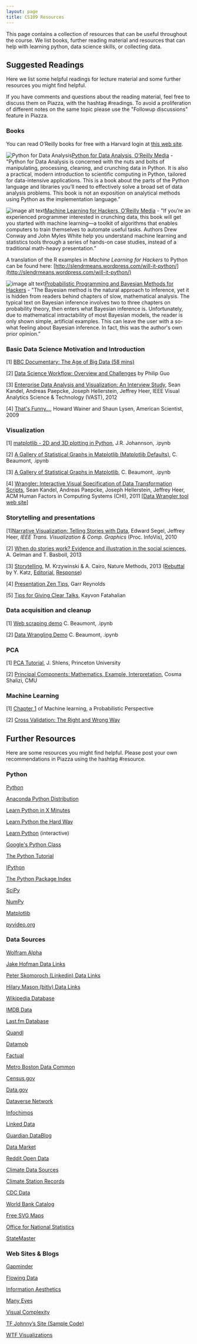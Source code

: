 ```yaml
---
layout: page
title: CS109 Resources
---
```


This page contains a collection of resources that can be useful throughout the course. We list books, further reading material and resources that can help with learning python, data science skills, or collecting data. 


## Suggested Readings
Here we list some helpful readings for lecture material and some further resources you might find helpful. 

If you have comments and questions about the reading material, feel free to discuss them on Piazza, with the hashtag #readings. To avoid a proliferation of different notes on the same topic please use the "Followup discussions" feature in Piazza.

### Books

You can read O’Reilly books for free with a Harvard login at [this web site](http://proquest.safaribooksonline.com.ezp-prod1.hul.harvard.edu/).

![Python for Data Analysis](../figures/image_0.gif)[Python for Data Analysis, O’Reilly Media](http://shop.oreilly.com/product/0636920023784.do) - "Python for Data Analysis is concerned with the nuts and bolts of manipulating, processing, cleaning, and crunching data in Python. It is also a practical, modern introduction to scientific computing in Python, tailored for data-intensive applications. This is a book about the parts of the Python language and libraries you’ll need to effectively solve a broad set of data analysis problems. This book is not an exposition on analytical methods using Python as the implementation language.”

![image alt text](../figures/image_1.gif)[Machine Learning for Hackers, O’Reilly Media](http://shop.oreilly.com/product/0636920018483.do) - "If you’re an experienced programmer interested in crunching data, this book will get you started with machine learning—a toolkit of algorithms that enables computers to train themselves to automate useful tasks. Authors Drew Conway and John Myles White help you understand machine learning and statistics tools through a series of hands-on case studies, instead of a traditional math-heavy presentation.”

A translation of the R examples in *Machine Learning for Hackers* to Python can be found here: [http://slendrmeans.wordpress.com/will-it-python/](http://slendrmeans.wordpress.com/will-it-python/)

![image alt text](../figures/image_2.png)[Probabilistic Programming and Bayesian Methods for Hackers](http://nbviewer.ipython.org/urls/raw.github.com/CamDavidsonPilon/Probabilistic-Programming-and-Bayesian-Methods-for-Hackers/master/Prologue/Prologue.ipynb) - "The Bayesian method is the natural approach to inference, yet it is hidden from readers behind chapters of slow, mathematical analysis. The typical text on Bayesian inference involves two to three chapters on probability theory, then enters what Bayesian inference is. Unfortunately, due to mathematical intractability of most Bayesian models, the reader is only shown simple, artificial examples. This can leave the user with a so-what feeling about Bayesian inference. In fact, this was the author's own prior opinion.”

### Basic Data Science Motivation and Introduction

[1] [BBC Documentary: The Age of Big Data (58 mins)](https://www.youtube.com/watch?v=dzlwhP5JejA)

[2] [Data Science Workflow: Overview and Challenges](http://cacm.acm.org/blogs/blog-cacm/169199-data-science-workflow-overview-and-challenges/fulltext) by Philip Guo

[3] [Enterprise Data Analysis and Visualization: An Interview Study](http://vis.stanford.edu/files/2012-EnterpriseAnalysisInterviews-VAST.pdf), Sean Kandel, Andreas Paepcke, Joseph Hellerstein, Jeffrey Heer, IEEE Visual Analytics Science & Technology (VAST), 2012

[4] [That's Funny…](http://www.americanscientist.org/issues/pub/thats-funny), Howard Wainer and Shaun Lysen, American Scientist, 2009

### Visualization

[1] [matplotlib - 2D and 3D plotting in Python](http://nbviewer.ipython.org/urls/raw.github.com/jrjohansson/scientific-python-lectures/master/Lecture-4-Matplotlib.ipynb), J.R. Johannson, .ipynb

[2] [A Gallery of Statistical Graphs in Matplotlib (Matplotlib Defaults)](http://nbviewer.ipython.org/urls/raw.github.com/cs109/content/master/lec_03_statistical_graphs_mpl_default.ipynb), C. Beaumont, .ipynb

[3] [A Gallery of Statistical Graphs in Matplotlib](http://nbviewer.ipython.org/urls/raw.github.com/cs109/content/master/lec_03_statistical_graphs.ipynb), C. Beaumont, .ipynb

[4] [Wrangler: Interactive Visual Specification of Data Transformation Scripts](http://vis.stanford.edu/papers/wrangler), Sean Kandel, Andreas Paepcke, Joseph Hellerstein, Jeffrey Heer, ACM Human Factors in Computing Systems (CHI), 2011 [[Data Wrangler tool web site](http://vis.stanford.edu/wrangler/)]

### Storytelling and presentations

[1][Narrative Visualization: Telling Stories with Data](http://vis.stanford.edu/papers/narrative), Edward Segel, Jeffrey Heer, *IEEE Trans. Visualization & Comp. Graphics* (Proc. InfoVis), 2010

[2] [When do stories work? Evidence and illustration in the social sciences](http://www.stat.columbia.edu/~gelman/research/unpublished/Storytelling%20as%20Ideology%2010.pdf), A. Gelman and T. Basboll, 2013

[3] [Storytelling](http://www.nature.com/nmeth/journal/v10/n8/full/nmeth.2571.html), M. Krzywinski & A. Cairo, Nature Methods, 2013 ([Rebuttal](http://www.nature.com/nmeth/journal/v10/n11/full/nmeth.2699.html) by Y. Katz, [Editorial](http://www.nature.com/nmeth/journal/v10/n11/full/nmeth.2726.html), [Response](http://blogs.nature.com/methagora/2013/10/alberto-cairo-on-storytelling-in-science-communication.html))

[4] [Presentation Zen Tips](http://www.garrreynolds.com/Presentation/pdf/presentation_tips.pdf), Garr Reynolds

[5] [Tips for Giving Clear Talks](http://www.cs.cmu.edu/~kayvonf/misc/cleartalktips.pdf), Kayvon Fatahalian 


### Data acquisition and cleanup

[1] [Web scraping demo](http://nbviewer.ipython.org/urls/raw.github.com/cs109/content/master/lec_04_scraping.ipynb) C. Beaumont, .ipynb

[2] [Data Wrangling Demo](http://nbviewer.ipython.org/urls/raw.github.com/cs109/content/master/lec_04_wrangling.ipynb) C. Beaumont, .ipynb

### PCA

[1] [PCA Tutorial](http://www.cs.princeton.edu/picasso/mats/PCA-Tutorial-Intuition_jp.pdf), J. Shlens, Princeton University

[2] [Principal Components: Mathematics, Example, Interpretation](http://www.stat.cmu.edu/~cshalizi/350/lectures/10/lecture-10.pdf), Cosma Shalizi, CMU

### Machine Learning 

[1] [Chapter 1](http://www.cs.ubc.ca/~murphyk/MLbook/pml-intro-22may12.pdf) of Machine learning, a Probabilistic Perspective

[2] [Cross Validation: The Right and Wrong Way](http://nbviewer.ipython.org/urls/raw.github.com/cs109/content/master/lec_10_cross_val.ipynb)


## Further Resources
Here are some resources you might find helpful. Please post your own recommendations in Piazza using the hashtag #resource. 

### Python

[Python](http://python.org/)

[Anaconda Python Distribution](http://www.continuum.io/downloads)

[Learn Python in X Minutes](https://github.com/adambard/learnxinyminutes-docs/blob/master/python.html.markdown)

[Learn Python the Hard Way](http://learnpythonthehardway.org/)

[Learn Python](http://www.learnpython.org/) (interactive)

[Google's Python Class](http://code.google.com/edu/languages/google-python-class/)

[The Python Tutorial](http://docs.python.org/tutorial/)

[IPython](http://ipython.org/)

[The Python Package Index](http://pypi.python.org/pypi)

[SciPy](http://www.scipy.org/)

[NumPy](http://numpy.scipy.org/)

[Matplotlib](http://matplotlib.sourceforge.net/)

[pyvideo.org](http://pyvideo.org/)

### Data Sources

[Wolfram Alpha](http://www.wolframalpha.com/)

[Jake Hofman Data Links](http://delicious.com/jhofman/data)

[Peter Skomoroch (Linkedin) Data Links](http://delicious.com/pskomoroch/dataset)

[Hilary Mason (bitly) Data Links](http://bitly.com/bundles/hmason/1)

[Wikipedia Database](http://en.wikipedia.org/wiki/Wikipedia:Database_download)

[IMDB Data](http://www.imdb.com/interfaces)

[Last.fm Database](http://www.dtic.upf.edu/~ocelma/MusicRecommendationDataset/index.html)

[Quandl](http://www.quandl.com)

[Datamob](http://datamob.org/datasets)

[Factual](http://www.factual.com/)

[Metro Boston Data Common](http://metrobostondatacommon.org/)

[Census.gov](http://www.census.gov/)

[Data.gov](http://www.data.gov/)

[Dataverse Network](http://thedata.org/)

[Infochimps](http://infochimps.com/)

[Linked Data](http://linkeddata.org/)

[Guardian DataBlog](http://www.guardian.co.uk/news/datablog)

[Data Market](http://datamarket.com/)

[Reddit Open Data](http://www.reddit.com/r/opendata)

[Climate Data Sources](http://www.realclimate.org/index.php/data-sources/)

[Climate Station Records](http://www.metoffice.gov.uk/climatechange/science/monitoring/subsets.html)

[CDC Data](http://www.cdc.gov/nchs/data_access/data_tools.htm)

[World Bank Catalog](http://data.worldbank.org/data-catalog)

[Free SVG Maps](http://www.d-maps.com/index.php?lang=en)

[Office for National Statistics](http://www.statistics.gov.uk/default.asp)

[StateMaster](http://www.statemaster.com/index.php)

### Web Sites & Blogs

[Gapminder](http://www.gapminder.org/blog/)

[Flowing Data](http://flowingdata.com/)

[Information Aesthetics](http://infosthetics.com/)

[Many Eyes](http://manyeyes.alphaworks.ibm.com/manyeyes/)

[Visual Complexity](http://www.visualcomplexity.com/vc/)

[TF Johnny’s Site (Sample Code)](http://technologeeks.com/e61/)

[WTF Visualizations](http://wtfviz.net/)





